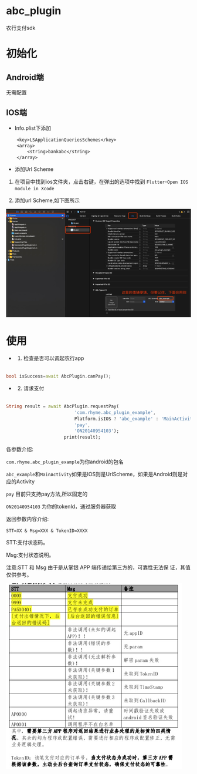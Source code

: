 # abc_plugin
农行支付sdk

# 初始化

## Android端
无需配置

## IOS端
- Info.plist下添加

```plist
	<key>LSApplicationQueriesSchemes</key>
	<array>
		<string>bankabc</string>
	</array>
```

- 添加Url Scheme

1. 在项目中找到ios文件夹，点击右键，在弹出的选项中找到 `Flutter`-`Open IOS module in Xcode`

2. 添加url Scheme,如下图所示

![](/img/img1.jpg)


# 使用

- 1. 检查是否可以调起农行app

```dart

bool isSuccess=await AbcPlugin.canPay();

```

- 2. 请求支付

```dart

String result = await AbcPlugin.requestPay(
                          'com.rhyme.abc_plugin_example',
                          Platform.isIOS ? 'abc_example' : 'MainActivity',
                          'pay',
                          'ON20140954103');
                      print(result);
```
各参数介绍:

`com.rhyme.abc_plugin_example`为你android的包名

`abc_example`和`MainActivity`如果是IOS则是UrlScheme，如果是Android则是对应的Activity

`pay` 目前只支持pay方法,所以固定的

`ON20140954103` 为你的tokenId，通过服务器获取

返回参数内容介绍:
```
STT=XX & Msg=XXX & TokenID=XXXX
```
STT:支付状态码。

Msg:支付状态说明。

注意:STT 和 Msg 由于是从掌银 APP 端传递给第三方的，可靠性无法保 证，其值仅供参考。

![](/img/img2.jpg)